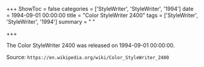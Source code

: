 +++
ShowToc = false
categories = ['StyleWriter', 'StyleWriter', '1994']
date = 1994-09-01 00:00:00
title = "Color StyleWriter 2400"
tags = ['StyleWriter', 'StyleWriter', '1994']
summary = " "

+++

The Color StyleWriter 2400 was released on 1994-09-01 00:00:00.

Source: `https://en.wikipedia.org/wiki/Color_StyleWriter_2400`



